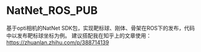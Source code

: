 # NatNet_ROS_PUB
基于opti相机的NatNet SDK包，实现靶标球、刚体、骨架在ROS下的发布，代码中以发布靶标球坐标为例。
建议搭配我在知乎上的文章使用：https://zhuanlan.zhihu.com/p/388714139
